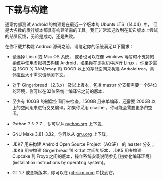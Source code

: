 # 下载与构建

通常内部测试 Android 的构建是在最近一个版本的 Ubuntu LTS（14.04）中， 但是大多数的发行版本都具有构建所需的工具。我们非常欢迎收到在其它版本上尝试的结果反馈，无论是成功，还是失败。            

在你下载并构建 Android 源码之前，请确定你的系统满足以下需求：                     

- 请选择 Linux 或 Mac OS 系统， 或者也可以在像 windows 等暂时不支持的系统中使用虚拟机去构建 Android，如果你在虚拟机中运行 Linux ，你至少需要 16GB 的 RAM/swap 和 100GB 以上的存储空间来构建 Android tree。具体磁盘大小需求请参阅下文。            

- 对于 Gingerbread （2.3.x） 及以上版本，包括 master 分支都需要一个64位的环境，你可以在32位系统上编译它之前的版本、       

- 至少有 100GB 的磁盘空间用来检查，150GB 用来单编译，还需要 200GB 以上的空间用来进行交叉编译。如果你采用 ccache ，你可能会需要更多的空间。                        

- Python 2.6-2.7 ，你可以从 [python.org](https://www.python.org/downloads/) 上下载。               

- GNU Make 3.81-3.82，你可以从 [gnu.org](http://ftp.gnu.org/gnu/make/) 上下载。                                      

- JDK7 用来构建 Android Open Source Project（AOSP） 的 master 分支；JDK6 用来构建 Gingerbread 到 Kitkat 之间的版本，JDK5 用来构建 Cupcake 到 Froyo 之间的版本，操作系统安装说明参见 [初始化编译环境](installation instructions by operating system)。                   

- Git 1.7 或更新版本，你可以在 [git-scm.com](http://git-scm.com/download) 中找到它。                       


